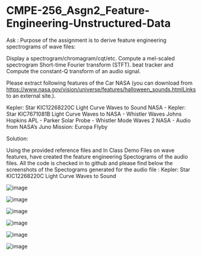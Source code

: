 # CMPE-256_Asgn2_Feature-Engineering-Unstructured-Data

Ask : Purpose of the assignment is to derive feature engineering spectrograms of wave files:

Display a spectrogram/chromagram/cqt/etc.
Compute a mel-scaled spectrogram
Short-time Fourier transform (STFT).
beat tracker 
and Compute the constant-Q transform of an audio signal.

Please extract following features of the Car NASA (you can download from https://www.nasa.gov/vision/universe/features/halloween_sounds.htmlLinks to an external site.).

Kepler: Star KIC12268220C Light Curve Waves to Sound
NASA - Kepler: Star KIC7671081B Light Curve Waves to
NASA - Whistler Waves
Johns Hopkins APL - Parker Solar Probe - Whistler Mode Waves 2
NASA - Audio from NASA’s Juno Mission: Europa Flyby

Solution:

Using the provided reference files and In Class Demo Files on wave features, have created the feature engineering Spectograms of the audio files. All the code is checked in to github and please find below the screenshots of the Spectograms generated for the audio file : Kepler: Star KIC12268220C Light Curve Waves to Sound

![image](https://github.com/user-attachments/assets/06622c26-c76f-4f80-9736-ab0a63976117)

![image](https://github.com/user-attachments/assets/89623c18-aed4-4a59-afb8-af3afe9fd50f)

![image](https://github.com/user-attachments/assets/c0eba4db-4a99-4318-a54a-bbb7d09d309e)

![image](https://github.com/user-attachments/assets/b2423d0a-aad4-4e68-acec-5651ed1e2c4a)

![image](https://github.com/user-attachments/assets/b0b687d9-76c9-4887-8ad3-574e795bc7e3)

![image](https://github.com/user-attachments/assets/f76e375d-fe94-4a62-af16-5c1df842184d)






